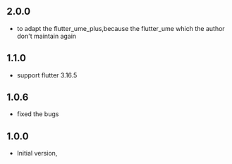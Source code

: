 ## 2.0.0

- to adapt the flutter_ume_plus,because the flutter_ume which the author don't maintain again

## 1.1.0

- support flutter 3.16.5

## 1.0.6

- fixed the bugs

## 1.0.0

- Initial version,